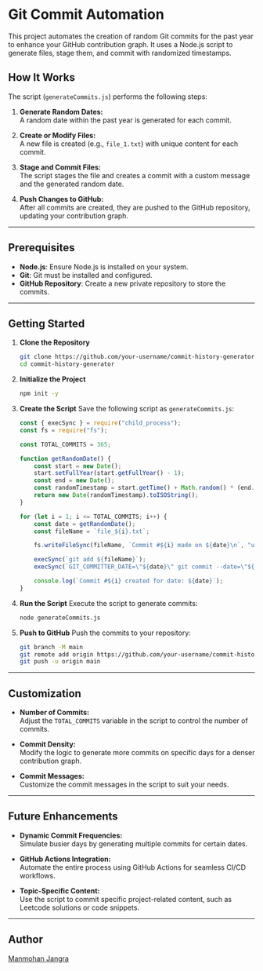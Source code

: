# Git Commit Automation

This project automates the creation of random Git commits for the past year to enhance your GitHub contribution graph. It uses a Node.js script to generate files, stage them, and commit with randomized timestamps.

## How It Works

The script (`generateCommits.js`) performs the following steps:

1. **Generate Random Dates:**  
   A random date within the past year is generated for each commit.

2. **Create or Modify Files:**  
   A new file is created (e.g., `file_1.txt`) with unique content for each commit.

3. **Stage and Commit Files:**  
   The script stages the file and creates a commit with a custom message and the generated random date.

4. **Push Changes to GitHub:**  
   After all commits are created, they are pushed to the GitHub repository, updating your contribution graph.

---

## Prerequisites

- **Node.js**: Ensure Node.js is installed on your system.
- **Git**: Git must be installed and configured.
- **GitHub Repository**: Create a new private repository to store the commits.

---

## Getting Started

1. **Clone the Repository**
   ```bash
   git clone https://github.com/your-username/commit-history-generator.git
   cd commit-history-generator
   ```

2. **Initialize the Project**
   ```bash
   npm init -y
   ```

3. **Create the Script**
   Save the following script as `generateCommits.js`:

   ```javascript
   const { execSync } = require("child_process");
   const fs = require("fs");

   const TOTAL_COMMITS = 365;

   function getRandomDate() {
       const start = new Date();
       start.setFullYear(start.getFullYear() - 1);
       const end = new Date();
       const randomTimestamp = start.getTime() + Math.random() * (end.getTime() - start.getTime());
       return new Date(randomTimestamp).toISOString();
   }

   for (let i = 1; i <= TOTAL_COMMITS; i++) {
       const date = getRandomDate();
       const fileName = `file_${i}.txt`;

       fs.writeFileSync(fileName, `Commit #${i} made on ${date}\n`, "utf8");

       execSync(`git add ${fileName}`);
       execSync(`GIT_COMMITTER_DATE=\"${date}\" git commit --date=\"${date}\" -m \"Random commit #${i}\"`);

       console.log(`Commit #${i} created for date: ${date}`);
   }
   ```

4. **Run the Script**
   Execute the script to generate commits:
   ```bash
   node generateCommits.js
   ```

5. **Push to GitHub**
   Push the commits to your repository:
   ```bash
   git branch -M main
   git remote add origin https://github.com/your-username/commit-history-generator.git
   git push -u origin main
   ```

---

## Customization

- **Number of Commits:**  
  Adjust the `TOTAL_COMMITS` variable in the script to control the number of commits.

- **Commit Density:**  
  Modify the logic to generate more commits on specific days for a denser contribution graph.

- **Commit Messages:**  
  Customize the commit messages in the script to suit your needs.

---

## Future Enhancements

- **Dynamic Commit Frequencies:**  
  Simulate busier days by generating multiple commits for certain dates.

- **GitHub Actions Integration:**  
  Automate the entire process using GitHub Actions for seamless CI/CD workflows.

- **Topic-Specific Content:**  
  Use the script to commit specific project-related content, such as Leetcode solutions or code snippets.

---

## Author

[Manmohan Jangra](https://github.com/ManmohanJangra25)
